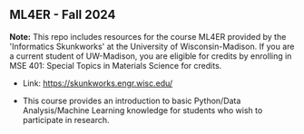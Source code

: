 ## ML4ER - Fall 2024
**Note:** This repo includes resources for the course ML4ER provided by the 'Informatics Skunkworks' at the University of Wisconsin-Madison. If you are a current student of UW-Madison, you are eligible for credits by enrolling in MSE 401: Special Topics in Materials Science for credits. 



- Link: https://skunkworks.engr.wisc.edu/
  
- This course provides an introduction to basic Python/Data Analysis/Machine Learning knowledge for students who wish to participate in research.

